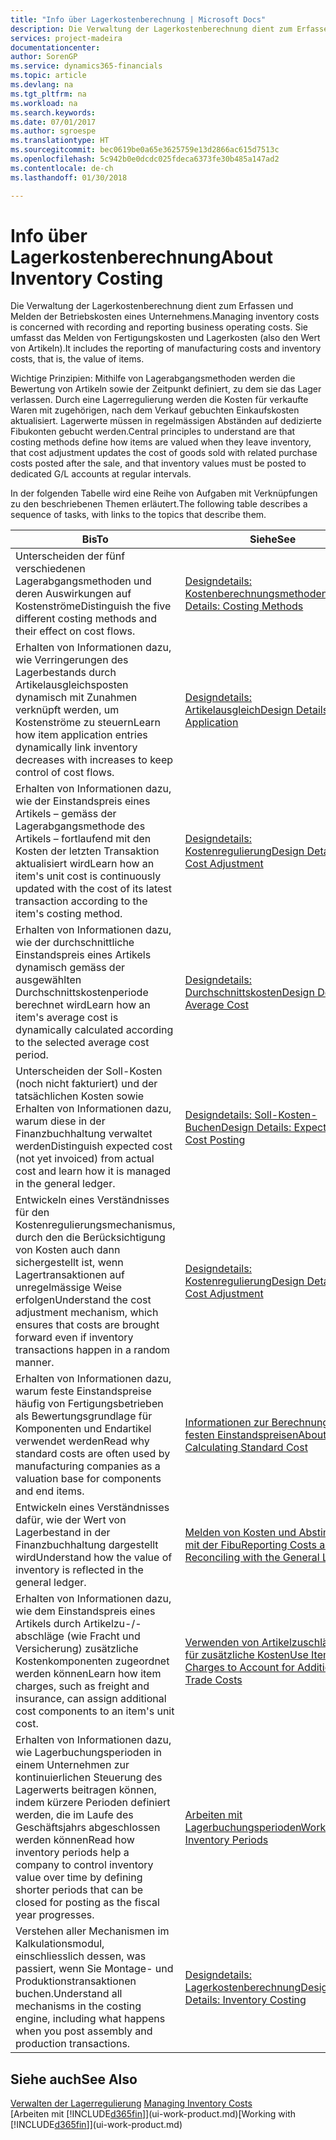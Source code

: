 ```yaml
---
title: "Info über Lagerkostenberechnung | Microsoft Docs"
description: Die Verwaltung der Lagerkostenberechnung dient zum Erfassen und Melden der Betriebskosten eines Unternehmens. Sie umfasst das Melden von Fertigungskosten und Lagerkosten (also den Wert von Artikeln).
services: project-madeira
documentationcenter: 
author: SorenGP
ms.service: dynamics365-financials
ms.topic: article
ms.devlang: na
ms.tgt_pltfrm: na
ms.workload: na
ms.search.keywords: 
ms.date: 07/01/2017
ms.author: sgroespe
ms.translationtype: HT
ms.sourcegitcommit: bec0619be0a65e3625759e13d2866ac615d7513c
ms.openlocfilehash: 5c942b0e0dcdc025fdeca6373fe30b485a147ad2
ms.contentlocale: de-ch
ms.lasthandoff: 01/30/2018

---
```

# <a name="about-inventory-costing"></a><span data-ttu-id="e835a-104">Info über Lagerkostenberechnung</span><span class="sxs-lookup"><span data-stu-id="e835a-104">About Inventory Costing</span></span>
<span data-ttu-id="e835a-105">Die Verwaltung der Lagerkostenberechnung dient zum Erfassen und Melden der Betriebskosten eines Unternehmens.</span><span class="sxs-lookup"><span data-stu-id="e835a-105">Managing inventory costs is concerned with recording and reporting business operating costs.</span></span> <span data-ttu-id="e835a-106">Sie umfasst das Melden von Fertigungskosten und Lagerkosten (also den Wert von Artikeln).</span><span class="sxs-lookup"><span data-stu-id="e835a-106">It includes the reporting of manufacturing costs and inventory costs, that is, the value of items.</span></span>  

 <span data-ttu-id="e835a-107">Wichtige Prinzipien: Mithilfe von Lagerabgangsmethoden werden die Bewertung von Artikeln sowie der Zeitpunkt definiert, zu dem sie das Lager verlassen. Durch eine Lagerregulierung werden die Kosten für verkaufte Waren mit zugehörigen, nach dem Verkauf gebuchten Einkaufskosten aktualisiert. Lagerwerte müssen in regelmässigen Abständen auf dedizierte Fibukonten gebucht werden.</span><span class="sxs-lookup"><span data-stu-id="e835a-107">Central principles to understand are that costing methods define how items are valued when they leave inventory, that cost adjustment updates the cost of goods sold with related purchase costs posted after the sale, and that inventory values must be posted to dedicated G/L accounts at regular intervals.</span></span>  

 <span data-ttu-id="e835a-108">In der folgenden Tabelle wird eine Reihe von Aufgaben mit Verknüpfungen zu den beschriebenen Themen erläutert.</span><span class="sxs-lookup"><span data-stu-id="e835a-108">The following table describes a sequence of tasks, with links to the topics that describe them.</span></span>   

|<span data-ttu-id="e835a-109">**Bis**</span><span class="sxs-lookup"><span data-stu-id="e835a-109">**To**</span></span>|<span data-ttu-id="e835a-110">**Siehe**</span><span class="sxs-lookup"><span data-stu-id="e835a-110">**See**</span></span>|  
|------------|-------------|  
|<span data-ttu-id="e835a-111">Unterscheiden der fünf verschiedenen Lagerabgangsmethoden und deren Auswirkungen auf Kostenströme</span><span class="sxs-lookup"><span data-stu-id="e835a-111">Distinguish the five different costing methods and their effect on cost flows.</span></span>|[<span data-ttu-id="e835a-112">Designdetails: Kostenberechnungsmethoden</span><span class="sxs-lookup"><span data-stu-id="e835a-112">Design Details: Costing Methods</span></span>](design-details-costing-methods.md)|  
|<span data-ttu-id="e835a-113">Erhalten von Informationen dazu, wie Verringerungen des Lagerbestands durch Artikelausgleichsposten dynamisch mit Zunahmen verknüpft werden, um Kostenströme zu steuern</span><span class="sxs-lookup"><span data-stu-id="e835a-113">Learn how item application entries dynamically link inventory decreases with increases to keep control of cost flows.</span></span>|[<span data-ttu-id="e835a-114">Designdetails: Artikelausgleich</span><span class="sxs-lookup"><span data-stu-id="e835a-114">Design Details: Item Application</span></span>](design-details-item-application.md)|  
|<span data-ttu-id="e835a-115">Erhalten von Informationen dazu, wie der Einstandspreis eines Artikels – gemäss der Lagerabgangsmethode des Artikels – fortlaufend mit den Kosten der letzten Transaktion aktualisiert wird</span><span class="sxs-lookup"><span data-stu-id="e835a-115">Learn how an item's unit cost is continuously updated with the cost of its latest transaction according to the item's costing method.</span></span>|[<span data-ttu-id="e835a-116">Designdetails: Kostenregulierung</span><span class="sxs-lookup"><span data-stu-id="e835a-116">Design Details: Cost Adjustment</span></span>](design-details-cost-adjustment.md)|  
|<span data-ttu-id="e835a-117">Erhalten von Informationen dazu, wie der durchschnittliche Einstandspreis eines Artikels dynamisch gemäss der ausgewählten Durchschnittskostenperiode berechnet wird</span><span class="sxs-lookup"><span data-stu-id="e835a-117">Learn how an item's average cost is dynamically calculated according to the selected average cost period.</span></span>|[<span data-ttu-id="e835a-118">Designdetails: Durchschnittskosten</span><span class="sxs-lookup"><span data-stu-id="e835a-118">Design Details: Average Cost</span></span>](design-details-average-cost.md)|  
|<span data-ttu-id="e835a-119">Unterscheiden der Soll-Kosten (noch nicht fakturiert) und der tatsächlichen Kosten sowie Erhalten von Informationen dazu, warum diese in der Finanzbuchhaltung verwaltet werden</span><span class="sxs-lookup"><span data-stu-id="e835a-119">Distinguish expected cost (not yet invoiced) from actual cost and learn how it is managed in the general ledger.</span></span>|[<span data-ttu-id="e835a-120">Designdetails: Soll-Kosten-Buchen</span><span class="sxs-lookup"><span data-stu-id="e835a-120">Design Details: Expected Cost Posting</span></span>](design-details-expected-cost-posting.md)|  
|<span data-ttu-id="e835a-121">Entwickeln eines Verständnisses für den Kostenregulierungsmechanismus, durch den die Berücksichtigung von Kosten auch dann sichergestellt ist, wenn Lagertransaktionen auf unregelmässige Weise erfolgen</span><span class="sxs-lookup"><span data-stu-id="e835a-121">Understand the cost adjustment mechanism, which ensures that costs are brought forward even if inventory transactions happen in a random manner.</span></span>|[<span data-ttu-id="e835a-122">Designdetails: Kostenregulierung</span><span class="sxs-lookup"><span data-stu-id="e835a-122">Design Details: Cost Adjustment</span></span>](design-details-cost-adjustment.md)|  
|<span data-ttu-id="e835a-123">Erhalten von Informationen dazu, warum feste Einstandspreise häufig von Fertigungsbetrieben als Bewertungsgrundlage für Komponenten und Endartikel verwendet werden</span><span class="sxs-lookup"><span data-stu-id="e835a-123">Read why standard costs are often used by manufacturing companies as a valuation base for components and end items.</span></span>|[<span data-ttu-id="e835a-124">Informationen zur Berechnung von festen Einstandspreisen</span><span class="sxs-lookup"><span data-stu-id="e835a-124">About Calculating Standard Cost</span></span>](finance-about-calculating-standard-cost.md)|  
|<span data-ttu-id="e835a-125">Entwickeln eines Verständnisses dafür, wie der Wert von Lagerbestand in der Finanzbuchhaltung dargestellt wird</span><span class="sxs-lookup"><span data-stu-id="e835a-125">Understand how the value of inventory is reflected in the general ledger.</span></span>|[<span data-ttu-id="e835a-126">Melden von Kosten und Abstimmen mit der Fibu</span><span class="sxs-lookup"><span data-stu-id="e835a-126">Reporting Costs and Reconciling with the General Ledger</span></span>](finance-report-costs-and-reconcile-with-the-general-ledger.md)|  
|<span data-ttu-id="e835a-127">Erhalten von Informationen dazu, wie dem Einstandspreis eines Artikels durch Artikelzu-/-abschläge (wie Fracht und Versicherung) zusätzliche Kostenkomponenten zugeordnet werden können</span><span class="sxs-lookup"><span data-stu-id="e835a-127">Learn how item charges, such as freight and insurance, can assign additional cost components to an item's unit cost.</span></span>|[<span data-ttu-id="e835a-128">Verwenden von Artikelzuschlägen für zusätzliche Kosten</span><span class="sxs-lookup"><span data-stu-id="e835a-128">Use Item Charges to Account for Additional Trade Costs</span></span>](payables-how-assign-item-charges.md)|  
|<span data-ttu-id="e835a-129">Erhalten von Informationen dazu, wie Lagerbuchungsperioden in einem Unternehmen zur kontinuierlichen Steuerung des Lagerwerts beitragen können, indem kürzere Perioden definiert werden, die im Laufe des Geschäftsjahrs abgeschlossen werden können</span><span class="sxs-lookup"><span data-stu-id="e835a-129">Read how inventory periods help a company to control inventory value over time by defining shorter periods that can be closed for posting as the fiscal year progresses.</span></span>|[<span data-ttu-id="e835a-130">Arbeiten mit Lagerbuchungsperioden</span><span class="sxs-lookup"><span data-stu-id="e835a-130">Work with Inventory Periods</span></span>](finance-how-to-work-with-inventory-periods.md)|  
|<span data-ttu-id="e835a-131">Verstehen aller Mechanismen im Kalkulationsmodul, einschliesslich dessen, was passiert, wenn Sie Montage- und Produktionstransaktionen buchen.</span><span class="sxs-lookup"><span data-stu-id="e835a-131">Understand all mechanisms in the costing engine, including what happens when you post assembly and production transactions.</span></span>|[<span data-ttu-id="e835a-132">Designdetails: Lagerkostenberechnung</span><span class="sxs-lookup"><span data-stu-id="e835a-132">Design Details: Inventory Costing</span></span>](design-details-inventory-costing.md)|

## <a name="see-also"></a><span data-ttu-id="e835a-133">Siehe auch</span><span class="sxs-lookup"><span data-stu-id="e835a-133">See Also</span></span>
<span data-ttu-id="e835a-134">[Verwalten der Lagerregulierung](finance-manage-inventory-costs.md)  </span><span class="sxs-lookup"><span data-stu-id="e835a-134">[Managing Inventory Costs](finance-manage-inventory-costs.md)  </span></span>  
<span data-ttu-id="e835a-135">[Arbeiten mit [!INCLUDE[d365fin](includes/d365fin_md.md)]](ui-work-product.md)</span><span class="sxs-lookup"><span data-stu-id="e835a-135">[Working with [!INCLUDE[d365fin](includes/d365fin_md.md)]](ui-work-product.md)</span></span>

